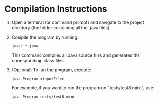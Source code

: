 # Compilation Instructions

1. Open a terminal (or command prompt) and navigate to the project directory (the folder containing all the .java files).

2. Compile the program by running:

       javac *.java

   This command compiles all Java source files and generates the corresponding .class files.

3. (Optional) To run the program, execute:

       java Program <inputFile>

   For example, if you want to run the program on "tests/test8.minc", use:

       java Program tests/test8.minc
